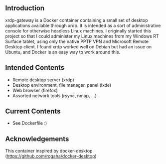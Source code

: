 Introduction
------------
xrdp-gateway is a Docker container containing a small set of desktop applications available through xrdp. It is intended as a sort of administrative console for otherwise headless Linux machines.
I originally started this project so that I could administer my Linux machines from my Windows RT Surface tablet, using only the native PPTP VPN and Microsoft Remote Desktop client. I found xrdp worked well on Debian but had an issue on Ubuntu, and Docker is an easy way to work around this.

Intended Contents
-----------------
* Remote desktop server (xrdp)
* Desktop environment, file manager, panel (lxde)
* Web browser (firefox)
* Assorted network tools (rsync, nmap, ...)

Current Contents
----------------
* See Dockerfile :)


Acknowledgements
----------------
This container inspired by docker-desktop (https://github.com/rogaha/docker-desktop)

